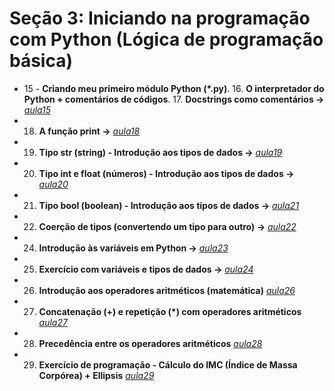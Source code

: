 # Seção 3: Iniciando na programação com Python (Lógica de programação básica)

- 15 - **Criando meu primeiro módulo Python (*.py)**. 16. **O interpretador do Python + comentários de códigos**. 17. **Docstrings como comentários ->**  *[aula15](aula15.py)*
- 18. **A função print ->** *[aula18](aula18.py)*
- 19. **Tipo str (string) - Introdução aos tipos de dados ->** *[aula19](aula19.py)*
- 20. **Tipo int e float (números) - Introdução aos tipos de dados ->** *[aula20](aula20.py)*
- 21. **Tipo bool (boolean) - Introdução aos tipos de dados ->** *[aula21](aula20.py)*
- 22. **Coerção de tipos (convertendo um tipo para outro) ->**  *[aula22](aula22.py)*
- 24. **Introdução às variáveis em Python ->** *[aula23](aula23.py)*
- 25. **Exercício com variáveis e tipos de dados ->** *[aula24](aula24.py)*
- 26. **Introdução aos operadores aritméticos (matemática)** *[aula26](aula26.py)*
- 27. **Concatenação (+) e repetição (\*) com operadores aritméticos** *[aula27](aula27.py)*
- 28. **Precedência entre os operadores aritméticos** *[aula28](aula28.py)*
- 29. **Exercício de programação - Cálculo do IMC (Índice de Massa Corpórea) + Ellipsis** *[aula29](aula29.py)*
